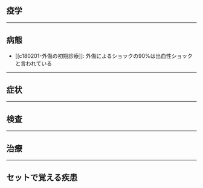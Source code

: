 ## 疫学
---
## 病態
- [[c180201-外傷の初期診療]]: 外傷によるショックの90%は出血性ショックと言われている
---
## 症状
---
## 検査
---
## 治療
---
## セットで覚える疾患

